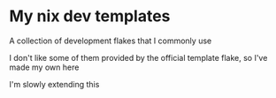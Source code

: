 # My nix dev templates
A collection of development flakes that I commonly use

I don't like some of them provided by the official template flake, so I've made my own here

I'm slowly extending this
